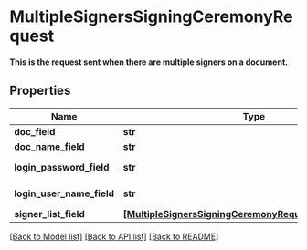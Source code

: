 # MultipleSignersSigningCeremonyRequest

#### This is the request sent when there are multiple signers on a document.

## Properties
Name | Type | Description | Notes
------------ | ------------- | ------------- | -------------
**doc_field** | **str** |  | 
**doc_name_field** | **str** |  | 
**login_password_field** | **str** | User&#39;s password. | 
**login_user_name_field** | **str** | User&#39;s username. | 
**signer_list_field** | [**[MultipleSignersSigningCeremonyRequestSignerListField]**](MultipleSignersSigningCeremonyRequestSignerListField.md) |  | 

[[Back to Model list]](../README.md#documentation-for-models) [[Back to API list]](../README.md#documentation-for-api-endpoints) [[Back to README]](../README.md)


